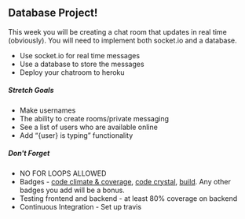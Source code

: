 ## Database Project!

This week you will be creating a chat room that updates in real time (obviously). You will need to implement both socket.io and a database.

 * Use socket.io for real time messages
 * Use a database to store the messages
 * Deploy your chatroom to heroku

##### Stretch Goals
 * Make usernames
 * The ability to create rooms/private messaging
 * See a list of users who are available online
 * Add “{user} is typing” functionality

##### Don't Forget
 * NO FOR LOOPS ALLOWED
 * Badges - [code climate & coverage](https://codeclimate.com), [code crystal](https://codecrystal.herokuapp.com/), [build](https://travis-ci.org/). Any other badges you add will be a bonus.
 * Testing frontend and backend - at least 80% coverage on backend
 * Continuous Integration - Set up travis
